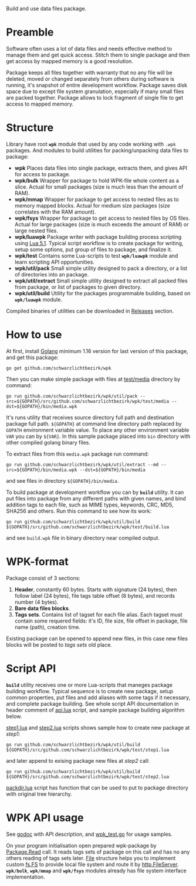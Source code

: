 
Build and use data files package.

# Preamble

Software often uses a lot of data files and needs effective method to manage them and get quick access. Stitch them to single package and then get access by mapped memory is a good resolution.

Package keeps all files together with warranty that no any file will be deleted, moved or changed separately from others during software is running, it's snapshot of entire development workflow. Package saves disk space due to except file system granulation, especially if many small files are packed together. Package allows to lock fragment of single file to get access to mapped memory.

# Structure

Library have root **`wpk`** module that used by any code working with `.wpk` packages. And modules to build utilities for packing/unpacking data files to package:
 - **wpk**
Places data files into single package, extracts them, and gives API for access to package.
 - **wpk/bulk**
Wrapper for package to hold WPK-file whole content as a slice. Actual for small packages (size is much less than the amount of RAM).
 - **wpk/mmap**
Wrapper for package to get access to nested files as to memory mapped blocks. Actual for medium size packages (size correlates with the RAM amount).
 - **wpk/fsys**
Wrapper for package to get access to nested files by OS files. Actual for large packages (size is much exceeds the amount of RAM) or large nested files.
 - **wpk/luawpk**
Package writer with package building process scripting using [Lua 5.1]([https://www.lua.org/manual/5.1/](https://www.lua.org/manual/5.1/)). Typical script workflow is to create package for writing, setup some options, put group of files to package, and finalize it.
 - **wpk/test**
Contains some Lua-scripts to test **`wpk/luawpk`** module and learn scripting API opportunities.
 - **wpk/util/pack**
Small simple utility designed to pack a directory, or a list of directories into an package.
 - **wpk/util/extract**
Small simple utility designed to extract all packed files from package, or list of packages to given directory.
 - **wpk/util/build**
Utility for the packages programmable building, based on **`wpk/luawpk`** module.

Compiled binaries of utilities can be downloaded in [Releases](https://github.com/schwarzlichtbezirk/wpk/releases) section.

# How to use

At first, install [Golang](https://golang.org/) minimum 1.16 version for last version of this package, and get this package:

```batch
go get github.com/schwarzlichtbezirk/wpk
```

Then you can make simple package with files at [test/media](https://github.com/schwarzlichtbezirk/wpk/tree/master/test/media) directory by command:

```batch
go run github.com/schwarzlichtbezirk/wpk/util/pack --src=${GOPATH}/src/github.com/schwarzlichtbezirk/wpk/test/media --dst=${GOPATH}/bin/media.wpk
```

It's runs utility that receives source directory full path and destination package full path. `${GOPATH}` at command line directory path replaced by `GOPATH` environment variable value. To place any other environment variable `VAR` you can by `${VAR}`. In this sample package placed into `bin` directory with other compiled golang binary files.

To extract files from this `media.wpk` package run command:

```batch
go run github.com/schwarzlichtbezirk/wpk/util/extract --md --src=${GOPATH}/bin/media.wpk --dst=${GOPATH}/bin/media
```

and see files in directory `${GOPATH}/bin/media`.

To build package at development workflow you can by **`build`** utility. It can put files into package from any different paths with given names, and bind addition tags to each file, such as MIME types, keywords, CRC, MD5, SHA256 and others. Run this command to see how its work:

```batch
go run github.com/schwarzlichtbezirk/wpk/util/build ${GOPATH}/src/github.com/schwarzlichtbezirk/wpk/test/build.lua
```

and see `build.wpk` file in binary directory near compiled output.

# WPK-format

Package consist of 3 sections:
 1. **Header**, constantly 60 bytes. Starts with signature (24 bytes), then follow label (24 bytes), file tags table offset (8 bytes), and records number (4 bytes).
 2. **Bare data files blocks**.
 3. **Tags sets**. Contains list of tagset for each file alias. Each tagset must contain some requered fields: it's ID, file size, file offset in package, file name (path), creation time.

Existing package can be opened to append new files, in this case new files blocks will be posted to *tags sets* old place.

# Script API

**`build`** utility receives one or more Lua-scripts that maneges package building workflow. Typical sequence is to create new package, setup common properties, put files and add aliases with some tags if it necessary, and complete package building. See whole script API documentation in header comment of [api.lua](https://github.com/schwarzlichtbezirk/wpk/blob/master/test/api.lua) script, and sample package building algorithm below.

[step1.lua](https://github.com/schwarzlichtbezirk/wpk/blob/master/test/step1.lua) and [step2.lua](https://github.com/schwarzlichtbezirk/wpk/blob/master/test/step2.lua) scripts shows sample how to create new package at *step1*:

```batch
go run github.com/schwarzlichtbezirk/wpk/util/build ${GOPATH}/src/github.com/schwarzlichtbezirk/wpk/test/step1.lua
```

and later append to exising package new files at *step2* call:

```batch
go run github.com/schwarzlichtbezirk/wpk/util/build ${GOPATH}/src/github.com/schwarzlichtbezirk/wpk/test/step2.lua
```

[packdir.lua](https://github.com/schwarzlichtbezirk/wpk/blob/master/test/packdir.lua) script has function that can be used to put to package directory with original tree hierarchy.

# WPK API usage

See [godoc](https://godoc.org/github.com/schwarzlichtbezirk/wpk) with API description, and [wpk_test.go](https://github.com/schwarzlichtbezirk/wpk/blob/master/wpk_test.go) for usage samples.

On your program initialisation open prepared wpk-package by [Package.Read](https://godoc.org/github.com/schwarzlichtbezirk/wpk#Package.Read) call. It reads tags sets of package on this call and has no any others reading of tags sets later. [File](https://godoc.org/github.com/schwarzlichtbezirk/wpk#File) structure helps you to implement custom [fs.FS](https://golang.org/pkg/io/fs/#FS) to provide local file system and route it by [http.FileServer](https://golang.org/pkg/net/http/#FileServer). **`wpk/bulk`**, **`wpk/mmap`** and **`wpk/fsys`** modules already has file system interface implementation.
